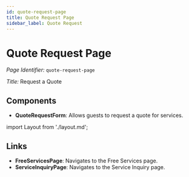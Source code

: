 ```yaml
---
id: quote-request-page
title: Quote Request Page
sidebar_label: Quote Request
---
```


# Quote Request Page

*Page Identifier:* `quote-request-page`

*Title:* Request a Quote

## Components
- **QuoteRequestForm**: Allows guests to request a quote for services.

import Layout from './layout.md';

<Layout />



## Links
- **FreeServicesPage**: Navigates to the Free Services page.
- **ServiceInquiryPage**: Navigates to the Service Inquiry page.

